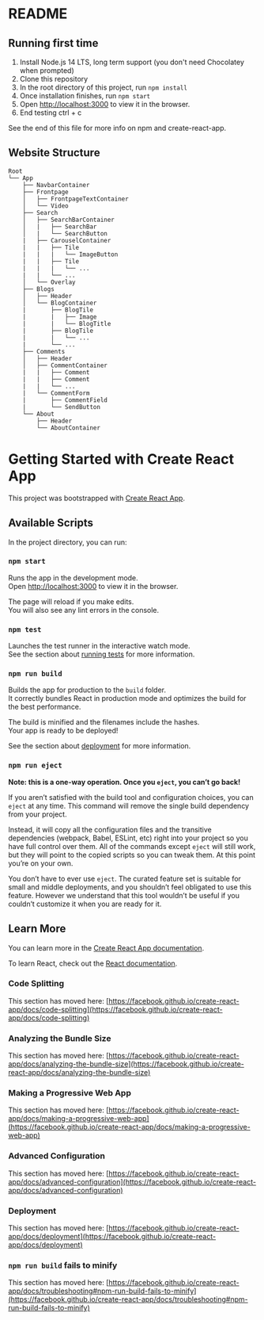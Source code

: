 # README

## Running first time

1.  Install Node.js 14 LTS, long term support (you don't need Chocolatey when prompted)
2.  Clone this repository
3.  In the root directory of this project, run `npm install`
4.  Once installation finishes, run `npm start`
5.  Open [http://localhost:3000](http://localhost:3000) to view it in the browser.
6.  End testing ctrl + c

See the end of this file for more info on npm and create-react-app.

## Website Structure

```
Root
└── App
    ├── NavbarContainer
    ├── Frontpage
    │   ├── FrontpageTextContainer
    │   └── Video
    ├── Search
    │   ├── SearchBarContainer
    │   |   ├── SearchBar
    │   |   └── SearchButton
    |   ├── CarouselContainer
    |   |   ├── Tile
    |   |   |   └── ImageButton
    |   |   ├── Tile
    |   |   |   └── ...
    |   |   └── ...
    │   └── Overlay
    ├── Blogs
    │   ├── Header
    │   └── BlogContainer
    |       ├── BlogTile
    |       |   ├── Image
    |       |   └── BlogTitle
    |       ├── BlogTile
    |       |   └── ...
    |       └── ...  
    ├── Comments
    │   ├── Header
    │   ├── CommentContainer  
    |   |   ├── Comment
    |   |   ├── Comment
    |   |   └── ...
    |   └── CommentForm
    |       ├── CommentField
    |       └── SendButton
    └── About
        ├── Header
        └── AboutContainer  
```

# Getting Started with Create React App

This project was bootstrapped with [Create React App](https://github.com/facebook/create-react-app).

## Available Scripts

In the project directory, you can run:

### `npm start`

Runs the app in the development mode.\
Open [http://localhost:3000](http://localhost:3000) to view it in the browser.

The page will reload if you make edits.\
You will also see any lint errors in the console.

### `npm test`

Launches the test runner in the interactive watch mode.\
See the section about [running tests](https://facebook.github.io/create-react-app/docs/running-tests) for more information.

### `npm run build`

Builds the app for production to the `build` folder.\
It correctly bundles React in production mode and optimizes the build for the best performance.

The build is minified and the filenames include the hashes.\
Your app is ready to be deployed!

See the section about [deployment](https://facebook.github.io/create-react-app/docs/deployment) for more information.

### `npm run eject`

**Note: this is a one-way operation. Once you `eject`, you can’t go back!**

If you aren’t satisfied with the build tool and configuration choices, you can `eject` at any time. This command will remove the single build dependency from your project.

Instead, it will copy all the configuration files and the transitive dependencies (webpack, Babel, ESLint, etc) right into your project so you have full control over them. All of the commands except `eject` will still work, but they will point to the copied scripts so you can tweak them. At this point you’re on your own.

You don’t have to ever use `eject`. The curated feature set is suitable for small and middle deployments, and you shouldn’t feel obligated to use this feature. However we understand that this tool wouldn’t be useful if you couldn’t customize it when you are ready for it.

## Learn More

You can learn more in the [Create React App documentation](https://facebook.github.io/create-react-app/docs/getting-started).

To learn React, check out the [React documentation](https://reactjs.org/).

### Code Splitting

This section has moved here: [https://facebook.github.io/create-react-app/docs/code-splitting](https://facebook.github.io/create-react-app/docs/code-splitting)

### Analyzing the Bundle Size

This section has moved here: [https://facebook.github.io/create-react-app/docs/analyzing-the-bundle-size](https://facebook.github.io/create-react-app/docs/analyzing-the-bundle-size)

### Making a Progressive Web App

This section has moved here: [https://facebook.github.io/create-react-app/docs/making-a-progressive-web-app](https://facebook.github.io/create-react-app/docs/making-a-progressive-web-app)

### Advanced Configuration

This section has moved here: [https://facebook.github.io/create-react-app/docs/advanced-configuration](https://facebook.github.io/create-react-app/docs/advanced-configuration)

### Deployment

This section has moved here: [https://facebook.github.io/create-react-app/docs/deployment](https://facebook.github.io/create-react-app/docs/deployment)

### `npm run build` fails to minify

This section has moved here: [https://facebook.github.io/create-react-app/docs/troubleshooting#npm-run-build-fails-to-minify](https://facebook.github.io/create-react-app/docs/troubleshooting#npm-run-build-fails-to-minify)
